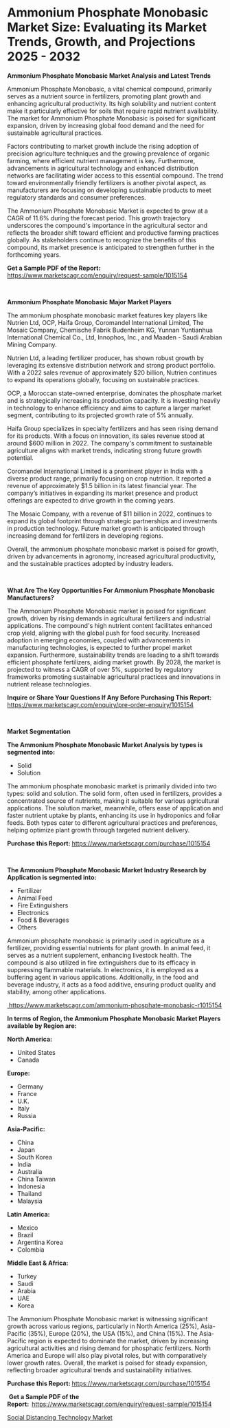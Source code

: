<p><h1>Ammonium Phosphate Monobasic Market Size: Evaluating its Market Trends, Growth, and Projections 2025 - 2032</h1></p><p><strong>Ammonium Phosphate Monobasic Market Analysis and Latest Trends</strong></p>
<p><p>Ammonium Phosphate Monobasic, a vital chemical compound, primarily serves as a nutrient source in fertilizers, promoting plant growth and enhancing agricultural productivity. Its high solubility and nutrient content make it particularly effective for soils that require rapid nutrient availability. The market for Ammonium Phosphate Monobasic is poised for significant expansion, driven by increasing global food demand and the need for sustainable agricultural practices.</p><p>Factors contributing to market growth include the rising adoption of precision agriculture techniques and the growing prevalence of organic farming, where efficient nutrient management is key. Furthermore, advancements in agricultural technology and enhanced distribution networks are facilitating wider access to this essential compound. The trend toward environmentally friendly fertilizers is another pivotal aspect, as manufacturers are focusing on developing sustainable products to meet regulatory standards and consumer preferences.</p><p>The Ammonium Phosphate Monobasic Market is expected to grow at a CAGR of 11.6% during the forecast period. This growth trajectory underscores the compound's importance in the agricultural sector and reflects the broader shift toward efficient and productive farming practices globally. As stakeholders continue to recognize the benefits of this compound, its market presence is anticipated to strengthen further in the forthcoming years.</p></p>
<p><strong>Get a Sample PDF of the Report:&nbsp;</strong> <a href="https://www.marketscagr.com/enquiry/request-sample/1015154?utm_campaign=2998&utm_medium=2&utm_source=Github&utm_content=ia&utm_term=06032025&utm_id=ammonium-phosphate-monobasic">https://www.marketscagr.com/enquiry/request-sample/1015154</a></p>
<p>&nbsp;</p>
<p><strong>Ammonium Phosphate Monobasic Major Market Players</strong></p>
<p><p>The ammonium phosphate monobasic market features key players like Nutrien Ltd, OCP, Haifa Group, Coromandel International Limited, The Mosaic Company, Chemische Fabrik Budenheim KG, Yunnan Yuntianhua International Chemical Co., Ltd, Innophos, Inc., and Maaden - Saudi Arabian Mining Company. </p><p>Nutrien Ltd, a leading fertilizer producer, has shown robust growth by leveraging its extensive distribution network and strong product portfolio. With a 2022 sales revenue of approximately $20 billion, Nutrien continues to expand its operations globally, focusing on sustainable practices.</p><p>OCP, a Moroccan state-owned enterprise, dominates the phosphate market and is strategically increasing its production capacity. It is investing heavily in technology to enhance efficiency and aims to capture a larger market segment, contributing to its projected growth rate of 5% annually.</p><p>Haifa Group specializes in specialty fertilizers and has seen rising demand for its products. With a focus on innovation, its sales revenue stood at around $600 million in 2022. The company's commitment to sustainable agriculture aligns with market trends, indicating strong future growth potential.</p><p>Coromandel International Limited is a prominent player in India with a diverse product range, primarily focusing on crop nutrition. It reported a revenue of approximately $1.5 billion in its latest financial year. The company’s initiatives in expanding its market presence and product offerings are expected to drive growth in the coming years.</p><p>The Mosaic Company, with a revenue of $11 billion in 2022, continues to expand its global footprint through strategic partnerships and investments in production technology. Future market growth is anticipated through increasing demand for fertilizers in developing regions.</p><p>Overall, the ammonium phosphate monobasic market is poised for growth, driven by advancements in agronomy, increased agricultural productivity, and the sustainable practices adopted by industry leaders.</p></p>
<p>&nbsp;</p>
<p><strong>What Are The Key Opportunities For Ammonium Phosphate Monobasic Manufacturers?</strong></p>
<p><p>The Ammonium Phosphate Monobasic market is poised for significant growth, driven by rising demands in agricultural fertilizers and industrial applications. The compound's high nutrient content facilitates enhanced crop yield, aligning with the global push for food security. Increased adoption in emerging economies, coupled with advancements in manufacturing technologies, is expected to further propel market expansion. Furthermore, sustainability trends are leading to a shift towards efficient phosphate fertilizers, aiding market growth. By 2028, the market is projected to witness a CAGR of over 5%, supported by regulatory frameworks promoting sustainable agricultural practices and innovations in nutrient release technologies.</p></p>
<p><strong>Inquire or Share Your Questions If Any Before Purchasing This Report:</strong> <a href="https://www.marketscagr.com/enquiry/pre-order-enquiry/1015154?utm_campaign=2998&utm_medium=2&utm_source=Github&utm_content=ia&utm_term=06032025&utm_id=ammonium-phosphate-monobasic">https://www.marketscagr.com/enquiry/pre-order-enquiry/1015154</a></p>
<p>&nbsp;</p>
<p><strong>Market Segmentation</strong></p>
<p><strong>The Ammonium Phosphate Monobasic Market Analysis by types is segmented into:</strong></p>
<p><ul><li>Solid</li><li>Solution</li></ul></p>
<p><p>The ammonium phosphate monobasic market is primarily divided into two types: solid and solution. The solid form, often used in fertilizers, provides a concentrated source of nutrients, making it suitable for various agricultural applications. The solution market, meanwhile, offers ease of application and faster nutrient uptake by plants, enhancing its use in hydroponics and foliar feeds. Both types cater to different agricultural practices and preferences, helping optimize plant growth through targeted nutrient delivery.</p></p>
<p><strong>Purchase this Report:&nbsp;</strong><a href="https://www.marketscagr.com/purchase/1015154?utm_campaign=2998&utm_medium=2&utm_source=Github&utm_content=ia&utm_term=06032025&utm_id=ammonium-phosphate-monobasic">https://www.marketscagr.com/purchase/1015154</a></p>
<p>&nbsp;</p>
<p><strong>The Ammonium Phosphate Monobasic Market Industry Research by Application is segmented into:</strong></p>
<p><ul><li>Fertilizer</li><li>Animal Feed</li><li>Fire Extinguishers</li><li>Electronics</li><li>Food & Beverages</li><li>Others</li></ul></p>
<p><p>Ammonium phosphate monobasic is primarily used in agriculture as a fertilizer, providing essential nutrients for plant growth. In animal feed, it serves as a nutrient supplement, enhancing livestock health. The compound is also utilized in fire extinguishers due to its efficacy in suppressing flammable materials. In electronics, it is employed as a buffering agent in various applications. Additionally, in the food and beverage industry, it acts as a food additive, ensuring product quality and stability, among other applications.</p></p>
<p><a href="https://www.marketscagr.com/ammonium-phosphate-monobasic-r1015154?utm_campaign=2998&utm_medium=2&utm_source=Github&utm_content=ia&utm_term=06032025&utm_id=ammonium-phosphate-monobasic">&nbsp;https://www.marketscagr.com/ammonium-phosphate-monobasic-r1015154</a></p>
<p><strong>In terms of Region, the Ammonium Phosphate Monobasic Market Players available by Region are:</strong></p>
<p>
    <p> <strong> North America: </strong>
        <ul>
            <li>United States</li>
            <li>Canada</li>
        </ul>
        </p> 
    <p> <strong> Europe: </strong>
        <ul>
            <li>Germany</li>
            <li>France</li>
            <li>U.K.</li>
            <li>Italy</li>
            <li>Russia</li>
        </ul>
        </p> 
    <p> <strong> Asia-Pacific: </strong>
        <ul>
            <li>China</li>
            <li>Japan</li>
            <li>South Korea</li>
            <li>India</li>
            <li>Australia</li>
            <li>China Taiwan</li>
            <li>Indonesia</li>
            <li>Thailand</li>
            <li>Malaysia</li>
        </ul>
        </p> 
    <p> <strong> Latin America: </strong>
        <ul>
            <li>Mexico</li>
            <li>Brazil</li>
            <li>Argentina Korea</li>
            <li>Colombia</li>
        </ul>
        </p> 
    <p> <strong> Middle East & Africa: </strong>
        <ul>
            <li>Turkey</li>
            <li>Saudi</li>
            <li>Arabia</li>
            <li>UAE</li>
            <li>Korea</li>
        </ul>
    </p>
    </p>
<p><p>The Ammonium Phosphate Monobasic market is witnessing significant growth across various regions, particularly in North America (25%), Asia-Pacific (35%), Europe (20%), the USA (15%), and China (15%). The Asia-Pacific region is expected to dominate the market, driven by increasing agricultural activities and rising demand for phosphatic fertilizers. North America and Europe will also play pivotal roles, but with comparatively lower growth rates. Overall, the market is poised for steady expansion, reflecting broader agricultural trends and sustainability initiatives.</p></p>
<p><strong>Purchase this Report: </strong><a href="https://www.marketscagr.com/purchase/1015154?utm_campaign=2998&utm_medium=2&utm_source=Github&utm_content=ia&utm_term=06032025&utm_id=ammonium-phosphate-monobasic">https://www.marketscagr.com/purchase/1015154</a></p>
<p>&nbsp;<strong>Get a Sample PDF of the Report:&nbsp;&nbsp;</strong><a href="https://www.marketscagr.com/enquiry/request-sample/1015154?utm_campaign=2998&utm_medium=2&utm_source=Github&utm_content=ia&utm_term=06032025&utm_id=ammonium-phosphate-monobasic">https://www.marketscagr.com/enquiry/request-sample/1015154</a></p>
<p><strong></strong></p>
<p><p><a href="https://github.com/verikaahova/Market-Research-Report-List-1/blob/main/social-distancing-technology-market.md?utm_campaign=2998&utm_medium=2&utm_source=Github&utm_content=ia&utm_term=06032025&utm_id=ammonium-phosphate-monobasic">Social Distancing Technology Market</a></p></p>
